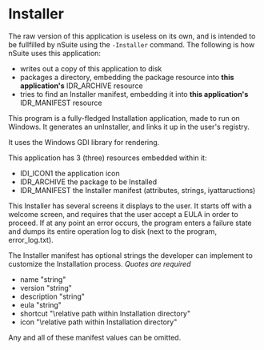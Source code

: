 # Installer
The raw version of this application is useless on its own, and is intended to be fullfilled by nSuite using the `-Installer` command.
The following is how nSuite uses this application:
  - writes out a copy of this application to disk
  - packages a directory, embedding the package resource into **this application's** IDR_ARCHIVE resource
  - tries to find an Installer manifest, embedding it into **this application's** IDR_MANIFEST resource

This program is a fully-fledged Installation application, made to run on Windows. It generates an unInstaller, and links it up in the user's registry.

It uses the Windows GDI library for rendering.

This application has 3 (three) resources embedded within it:
  - IDI_ICON1		the application icon
  - IDR_ARCHIVE		the package to be Installed
  - IDR_MANIFEST	the Installer manifest (attributes, strings, iyattaructions)
  
This Installer has several screens it displays to the user. It starts off with a welcome screen, and requires that the user accept a EULA in order to proceed.
If at any point an error occurs, the program enters a failure state and dumps its entire operation log to disk (next to the program, error_log.txt).

The Installer manifest has optional strings the developer can implement to customize the Installation process. *Quotes are required*
  - name "string"
  - version "string"
  - description "string"
  - eula "string"
  - shortcut "\\relative path within Installation directory"
  - icon "\\relative path within Installation directory"
  
Any and all of these manifest values can be omitted.